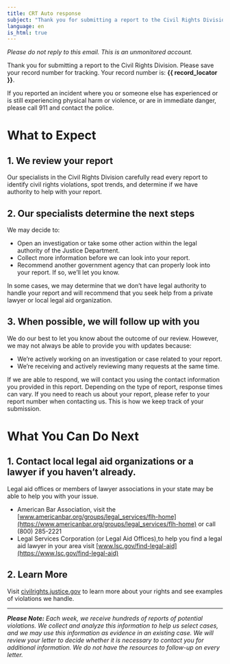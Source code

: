 ```yaml
---
title: CRT Auto response
subject: "Thank you for submitting a report to the Civil Rights Division"
language: en
is_html: true
---
```


*Please do not reply to this email. This is an unmonitored account.*


Thank you for submitting a report to the Civil Rights Division. Please save your record number for tracking. Your record number is: **{{ record_locator }}**.

If you reported an incident where you or someone else has experienced or is still experiencing physical harm or violence, or are in immediate danger, please call 911 and contact the police.

# What to Expect
## 1. We review your report
Our specialists in the Civil Rights Division carefully read every report to identify civil rights violations, spot trends, and determine if we have authority to help with your report.


## 2. Our specialists determine the next steps
We may decide to:

- Open an investigation or take some other action within the legal authority of the Justice Department.
- Collect more information before we can look into your report.
- Recommend another government agency that can properly look into your report. If so, we’ll let you know.

In some cases, we may determine that we don’t have legal authority to handle your report and will recommend that you seek help from a private lawyer or local legal aid organization.


## 3. When possible, we will follow up with you
We do our best to let you know about the outcome of our review. However, we may not always be able to provide you with updates because:

- We’re actively working on an investigation or case related to your report.
- We’re receiving and actively reviewing many requests at the same time.

If we are able to respond, we will contact you using the contact information you provided in this report. Depending on the type of report, response times can vary. If you need to reach us about your report, please refer to your report number when contacting us. This is how we keep track of your submission.

# What You Can Do Next
## 1. Contact local legal aid organizations or a lawyer if you haven’t already.
Legal aid offices or members of lawyer associations in your state may be able to help you with your issue.

- American Bar Association, visit the [www.americanbar.org/groups/legal_services/flh-home](https://www.americanbar.org/groups/legal_services/flh-home) or call (800) 285-2221
- Legal Services Corporation (or Legal Aid Offices),to help you find a legal aid lawyer in your area visit [www.lsc.gov/find-legal-aid](https://www.lsc.gov/find-legal-aid)


## 2. Learn More
Visit [civilrights.justice.gov](https://civilrights.justice.gov) to learn more about your rights and see examples of violations we handle.


---------------------------------


***Please Note:** Each week, we receive hundreds of reports of potential violations.  We collect and analyze this information to help us select cases, and we may use this information as evidence in an existing case.  We will review your letter to decide whether it is necessary to contact you for additional information.  We do not have the resources to follow-up on every letter.*
